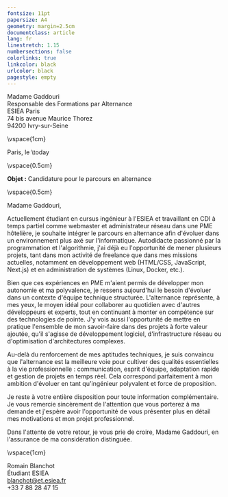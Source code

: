 ```yaml
---
fontsize: 11pt
papersize: A4
geometry: margin=2.5cm
documentclass: article
lang: fr
linestretch: 1.15
numbersections: false
colorlinks: true
linkcolor: black
urlcolor: black
pagestyle: empty
---
```




Madame Gaddouri \
Responsable des Formations par Alternance \
ESIEA Paris \
74 bis avenue Maurice Thorez \
94200 Ivry-sur-Seine


\vspace{1cm}

Paris, le \today

\vspace{0.5cm}

**Objet :** Candidature pour le parcours en alternance

\vspace{0.5cm}

Madame Gaddouri,

Actuellement étudiant en cursus ingénieur à l'ESIEA et travaillant en CDI à temps partiel comme webmaster et administrateur réseau dans une PME hôtelière, je souhaite intégrer le parcours en alternance afin d'évoluer dans un environnement plus axé sur l'informatique. Autodidacte passionné par la programmation et l'algorithmie, j'ai déjà eu l'opportunité de mener plusieurs projets, tant dans mon activité de freelance que dans mes missions actuelles, notamment en développement web (HTML/CSS, JavaScript, Next.js) et en administration de systèmes (Linux, Docker, etc.).

Bien que ces expériences en PME m'aient permis de développer mon autonomie et ma polyvalence, je ressens aujourd'hui le besoin d'évoluer dans un contexte d'équipe technique structurée. L'alternance représente, à mes yeux, le moyen idéal pour collaborer au quotidien avec d'autres développeurs et experts, tout en continuant à monter en compétence sur des technologies de pointe. J'y vois aussi l'opportunité de mettre en pratique l'ensemble de mon savoir-faire dans des projets à forte valeur ajoutée, qu'il s'agisse de développement logiciel, d'infrastructure réseau ou d'optimisation d'architectures complexes.

Au-delà du renforcement de mes aptitudes techniques, je suis convaincu que l'alternance est la meilleure voie pour cultiver des qualités essentielles à la vie professionnelle : communication, esprit d'équipe, adaptation rapide et gestion de projets en temps réel. Cela correspond parfaitement à mon ambition d'évoluer en tant qu'ingénieur polyvalent et force de proposition.

Je reste à votre entière disposition pour toute information complémentaire. Je vous remercie sincèrement de l'attention que vous porterez à ma demande et j'espère avoir l'opportunité de vous présenter plus en détail mes motivations et mon projet professionnel.

Dans l'attente de votre retour, je vous prie de croire, Madame Gaddouri, en l'assurance de ma considération distinguée.

\vspace{1cm}

Romain Blanchot \
Étudiant ESIEA \
blanchot@et.esiea.fr \
+33 7 88 28 47 15
